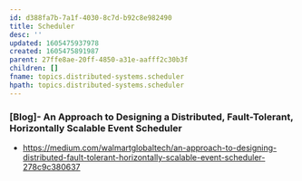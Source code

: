 ```yaml
---
id: d388fa7b-7a1f-4030-8c7d-b92c8e982490
title: Scheduler
desc: ''
updated: 1605475937978
created: 1605475891987
parent: 27ffe8ae-20ff-4850-a31e-aafff2c30b3f
children: []
fname: topics.distributed-systems.scheduler
hpath: topics.distributed-systems.scheduler
---
```

### [Blog]- An Approach to Designing a Distributed, Fault-Tolerant, Horizontally Scalable Event Scheduler

- <https://medium.com/walmartglobaltech/an-approach-to-designing-distributed-fault-tolerant-horizontally-scalable-event-scheduler-278c9c380637>

